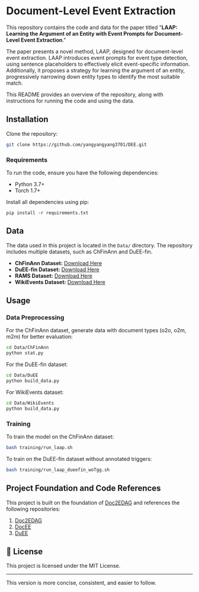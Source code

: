 # Document-Level Event Extraction

This repository contains the code and data for the paper titled "**LAAP: Learning the Argument of an Entity with Event Prompts for Document-Level Event Extraction**."

The paper presents a novel method, LAAP, designed for document-level event extraction. LAAP introduces event prompts for event type detection, using sentence placeholders to effectively elicit event-specific information. Additionally, it proposes a strategy for learning the argument of an entity, progressively narrowing down entity types to identify the most suitable match.

This README provides an overview of the repository, along with instructions for running the code and using the data.

## Installation

Clone the repository:

```bash
git clone https://github.com/yangyangyang3701/DEE.git
```

### Requirements

To run the code, ensure you have the following dependencies:

- Python 3.7+
- Torch 1.7+

Install all dependencies using pip:

```shell
pip install -r requirements.txt
```

## Data

The data used in this project is located in the `Data/` directory. The repository includes multiple datasets, such as ChFinAnn and DuEE-fin.

- **ChFinAnn Dataset:** [Download Here](https://github.com/dolphin-zs/Doc2EDAG)
- **DuEE-fin Dataset:** [Download Here](https://aistudio.baidu.com/aistudio/competition/detail/65)
- **RAMS Dataset:** [Download Here](https://nlp.jhu.edu/rams/)
- **WikiEvents Dataset:** [Download Here](https://github.com/raspberryice/gen-arg)

## Usage

### Data Preprocessing

For the ChFinAnn dataset, generate data with document types (o2o, o2m, m2m) for better evaluation:

```bash
cd Data/ChFinAnn
python stat.py
```

For the DuEE-fin dataset:

```bash
cd Data/DuEE
python build_data.py
```

For WikiEvents  dataset:

```bash
cd Data/WikiEvents
python build_data.py
```

### Training

To train the model on the ChFinAnn dataset:

```bash
bash training/run_laap.sh
```

To train on the DuEE-fin dataset without annotated triggers:

```bash
bash training/run_laap_dueefin_woTgg.sh
```

## Project Foundation and Code References

This project is built on the foundation of [Doc2EDAG](https://github.com/shun-zheng/Doc2EDAG) and references the following repositories:

1. [Doc2EDAG](https://github.com/shun-zheng/Doc2EDAG)
2. [DocEE](https://github.com/Spico197/DocEE)
3. [DuEE](https://github.com/zhoujx4/DuEE)

## 🔑 License

This project is licensed under the MIT License.

---

This version is more concise, consistent, and easier to follow.
